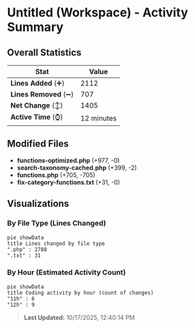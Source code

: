# Untitled (Workspace) - Activity Summary 

## Overall Statistics

| Stat                   | Value                                                             |
| ---------------------- | ----------------------------------------------------------------- |
| **Lines Added** (➕)   | 2112                                          |
| **Lines Removed** (➖) | 707                                        |
| **Net Change** (↕)    | 1405                |
| **Active Time** (⌚)   | 12 minutes |


## Modified Files
- **functions-optimized.php** (+977, -0)
- **search-taxonomy-cached.php** (+399, -2)
- **functions.php** (+705, -705)
- **fix-category-functions.txt** (+31, -0)

## Visualizations

### By File Type (Lines Changed)

```mermaid
pie showData
title Lines changed by file type
".php" : 2788
".txt" : 31
```

### By Hour (Estimated Activity Count)

```mermaid
pie showData
title Coding activity by hour (count of changes)
"11h" : 6
"12h" : 9
```


> **Last Updated:** 10/17/2025, 12:40:14 PM